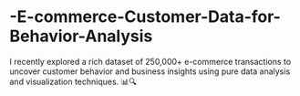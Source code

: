 # -E-commerce-Customer-Data-for-Behavior-Analysis
I recently explored a rich dataset of 250,000+ e-commerce transactions to uncover customer behavior and business insights using pure data analysis and visualization techniques. 📊🔍
